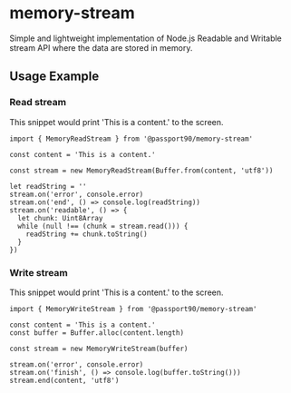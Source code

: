 # memory-stream
Simple and lightweight implementation of Node.js Readable and Writable stream API where the data are stored in memory.

## Usage Example
### Read stream
This snippet would print 'This is a content.' to the screen.
```
import { MemoryReadStream } from '@passport90/memory-stream'

const content = 'This is a content.'

const stream = new MemoryReadStream(Buffer.from(content, 'utf8'))

let readString = ''
stream.on('error', console.error)
stream.on('end', () => console.log(readString)) 
stream.on('readable', () => {
  let chunk: Uint8Array
  while (null !== (chunk = stream.read())) {
    readString += chunk.toString()
  }
})

```

### Write stream
This snippet would print 'This is a content.' to the screen.
```
import { MemoryWriteStream } from '@passport90/memory-stream'

const content = 'This is a content.'
const buffer = Buffer.alloc(content.length)

const stream = new MemoryWriteStream(buffer)

stream.on('error', console.error)
stream.on('finish', () => console.log(buffer.toString()))
stream.end(content, 'utf8')

```


